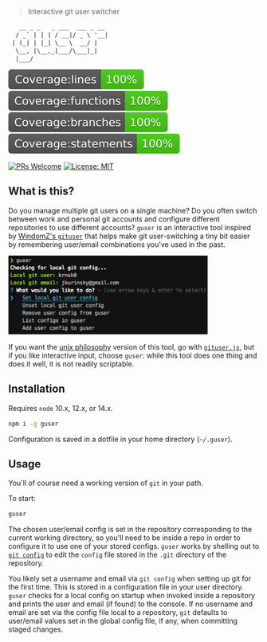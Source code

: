 > Interactive git user switcher

```
   __ _ _   _ ___  ___ _ __
  / _` | | | / __|/ _ \ '__|
 | (_| | |_| \__ \  __/ |
  \__, |\__,_|___/\___|_|
  |___/
```

![Coverage lines](/static/badge-lines.svg)
![Coverage functions](/static/badge-functions.svg)
![Coverage branches](/static/badge-branches.svg)
![Coverage statements](/static/badge-statements.svg)

[![PRs Welcome](https://img.shields.io/badge/PRs-welcome-brightgreen.svg?style=flat-square)](http://makeapullrequest.com)
[![License: MIT](https://img.shields.io/badge/License-MIT-yellow.svg)](https://opensource.org/licenses/MIT)

## What is this?

Do you manage multiple git users on a single machine? Do you often switch between work and personal git accounts and configure different repositories to use different accounts? `guser` is an interactive tool inspired by [WindomZ's `gituser`](https://github.com/WindomZ/gituser.js) that helps make git user-switching a tiny bit easier by remembering user/email combinations you've used in the past.

<img src="./static/screenshot.png" width="400">

If you want the [unix philosophy](https://en.wikipedia.org/wiki/Unix_philosophy#:~:text=The%20Unix%20philosophy%20is%20documented,%2C%20as%20yet%20unknown%2C%20program.) version of this tool, go with [`gituser.js`](https://github.com/WindomZ/gituser.js), but if you like interactive input, choose `guser`: while this tool does one thing and does it well, it is not readily scriptable.

## Installation

Requires `node` 10.x, 12.x, or 14.x.

```bash
npm i -g guser
```

Configuration is saved in a dotfile in your home directory (`~/.guser`).

## Usage

You'll of course need a working version of `git` in your path.

To start:

```bash
guser
```

The chosen user/email config is set in the repository corresponding to the current working directory, so you'll need to be inside a repo in order to configure it to use one of your stored configs. `guser` works by shelling out to [`git config`](https://git-scm.com/docs/git-config) to edit the `config` file stored in the `.git` directory of the repository.

You likely set a username and email via `git config` when setting up git for the first time. This is stored in a configuration file in your user directory. `guser` checks for a local config on startup when invoked inside a repository and prints the user and email (if found) to the console. If no username and email are set via the config file local to a repository, `git` defaults to user/email values set in the global config file, if any, when committing staged changes.
